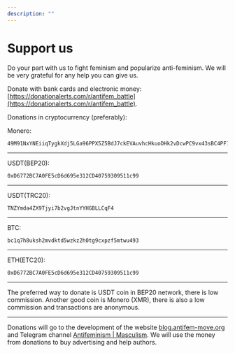 ```yaml
---
description: ""
---
```


# Support us

Do your part with us to fight feminism and popularize anti-feminism. We will be very grateful for any help you can give us.

Donate with bank cards and electronic money: [https://donationalerts.com/r/antifem_battle](https://donationalerts.com/r/antifem_battle).

Donations in cryptocurrency (preferably):

Monero:

```
49M91NxYNEiiqTygkXdj5LGa96PPX5Z5BdJ7ckEVAuvhcHkuoDHk2vDcwPC9vx43sBC4PF1tqMmCsXq79Bu9WvNp9FutkfM
```

---

USDT(BEP20):

```
0xD6772BC7A0FE5cD6d695e312CD40759309511c99
```

---

USDT(TRC20):

```
TNZYmda4ZX9Tjyi7b2vgJtnYYHGBLLCqF4
```

---

BTC:

```
bc1q7h8uksh2mvdktd5wzkz2h0tg9cxpzf5mtwu493
```

---

ETH(ETC20):

```
0xD6772BC7A0FE5cD6d695e312CD40759309511c99
```

---

The preferred way to donate is USDT coin in BEP20 network, there is low commission. Another good coin is Monero (XMR), there is also a low commission and transactions are anonymous.

---

Donations will go to the development of the website [blog.antifem-move.org](https://blog.antifem-move.org/) and Telegram channel [Antifeminism | Masculism](https://t.me/antifem_battle). We will use the money from donations to buy advertising and help authors.
